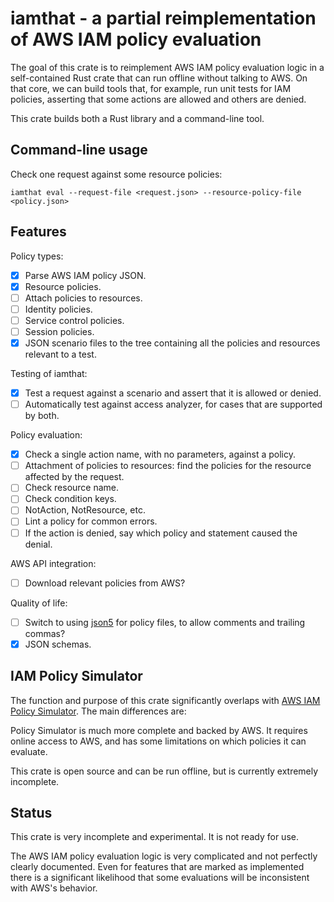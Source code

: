 # iamthat - a partial reimplementation of AWS IAM policy evaluation

The goal of this crate is to reimplement AWS IAM policy evaluation logic in a
self-contained Rust crate that can run offline without talking to AWS. On that
core, we can build tools that, for example, run unit tests for IAM policies,
asserting that some actions are allowed and others are denied.

This crate builds both a Rust library and a command-line tool.

## Command-line usage

Check one request against some resource policies:

    iamthat eval --request-file <request.json> --resource-policy-file <policy.json>

## Features

Policy types:

- [x] Parse AWS IAM policy JSON.
- [x] Resource policies.
- [ ] Attach policies to resources.
- [ ] Identity policies.
- [ ] Service control policies.
- [ ] Session policies.
- [x] JSON scenario files to the tree containing all the policies and resources
  relevant to a test.

Testing of iamthat:

- [x] Test a request against a scenario and assert that it is allowed or denied.
- [ ] Automatically test against access analyzer, for cases that are supported
  by both.

Policy evaluation:

- [x] Check a single action name, with no parameters, against a policy.
- [ ] Attachment of policies to resources: find the policies for the resource
      affected by the request.
- [ ] Check resource name.
- [ ] Check condition keys.
- [ ] NotAction, NotResource, etc.
- [ ] Lint a policy for common errors.
- [ ] If the action is denied, say which policy and statement caused the
  denial.

AWS API integration:

- [ ] Download relevant policies from AWS?

Quality of life:

- [ ] Switch to using [json5] for policy files, to allow comments and trailing
  commas?
- [x] JSON schemas.

[json5]: https://json5.org/

## IAM Policy Simulator

The function and purpose of this crate significantly overlaps with
[AWS IAM Policy Simulator][policy_sim]. The main differences are:

Policy Simulator is much more complete and backed by AWS. It requires online
access to AWS, and has some limitations on which policies it can evaluate.

This crate is open source and can be run offline, but is currently extremely
incomplete.

[policy_sim]: https://docs.aws.amazon.com/IAM/latest/UserGuide/access_policies_testing-policies.html

## Status

This crate is very incomplete and experimental. It is not ready for use.

The AWS IAM policy evaluation logic is very complicated and not perfectly clearly
documented. Even for features that are marked as implemented there is a
significant likelihood that some evaluations will be inconsistent with AWS's
behavior.
